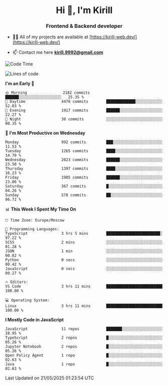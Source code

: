 <h1 align="center">Hi 👋, I'm Kirill</h1>
<h3 align="center">Frontend & Backend developer</h3>

- 👨‍💻 All of my projects are available at [https://kirill-web.dev/](https://kirill-web.dev/)

- 📫 Contact me here **kirill.9992@gmail.com**











<!--START_SECTION:waka-->
![Code Time](http://img.shields.io/badge/Code%20Time-2%2C244%20hrs%2059%20mins-blue)

![Lines of code](https://img.shields.io/badge/From%20Hello%20World%20I%27ve%20Written-5.2%20million%20lines%20of%20code-blue)

**I'm an Early 🐤** 

```text
🌞 Morning                2182 commits        ██████░░░░░░░░░░░░░░░░░░░   25.35 % 
🌆 Daytime                4478 commits        █████████████░░░░░░░░░░░░   52.03 % 
🌃 Evening                1917 commits        ██████░░░░░░░░░░░░░░░░░░░   22.27 % 
🌙 Night                  30 commits          ░░░░░░░░░░░░░░░░░░░░░░░░░   00.35 % 
```
📅 **I'm Most Productive on Wednesday** 

```text
Monday                   992 commits         ███░░░░░░░░░░░░░░░░░░░░░░   11.53 % 
Tuesday                  1265 commits        ████░░░░░░░░░░░░░░░░░░░░░   14.70 % 
Wednesday                2023 commits        ██████░░░░░░░░░░░░░░░░░░░   23.50 % 
Thursday                 1397 commits        ████░░░░░░░░░░░░░░░░░░░░░   16.23 % 
Friday                   1985 commits        ██████░░░░░░░░░░░░░░░░░░░   23.06 % 
Saturday                 367 commits         █░░░░░░░░░░░░░░░░░░░░░░░░   04.26 % 
Sunday                   578 commits         ██░░░░░░░░░░░░░░░░░░░░░░░   06.72 % 
```


📊 **This Week I Spent My Time On** 

```text
🕑︎ Time Zone: Europe/Moscow

💬 Programming Languages: 
TypeScript               3 hrs 5 mins        ████████████████████████░   97.22 % 
SCSS                     2 mins              ░░░░░░░░░░░░░░░░░░░░░░░░░   01.28 % 
JSON                     1 min               ░░░░░░░░░░░░░░░░░░░░░░░░░   00.82 % 
Python                   0 secs              ░░░░░░░░░░░░░░░░░░░░░░░░░   00.42 % 
JavaScript               0 secs              ░░░░░░░░░░░░░░░░░░░░░░░░░   00.27 % 

🔥 Editors: 
VS Code                  3 hrs 11 mins       █████████████████████████   100.00 % 

💻 Operating System: 
Linux                    3 hrs 11 mins       █████████████████████████   100.00 % 
```

**I Mostly Code in JavaScript** 

```text
JavaScript               11 repos            ███████░░░░░░░░░░░░░░░░░░   28.95 % 
TypeScript               2 repos             █░░░░░░░░░░░░░░░░░░░░░░░░   05.26 % 
Jupyter Notebook         2 repos             █░░░░░░░░░░░░░░░░░░░░░░░░   05.26 % 
Open Policy Agent        1 repo              █░░░░░░░░░░░░░░░░░░░░░░░░   02.63 % 
Java                     1 repo              █░░░░░░░░░░░░░░░░░░░░░░░░   02.63 % 
```




 Last Updated on 21/05/2025 01:23:54 UTC
<!--END_SECTION:waka-->
